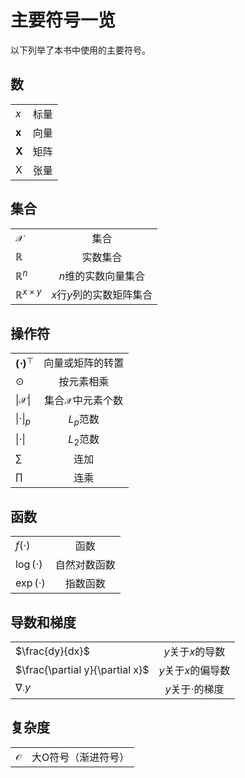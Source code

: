 # 主要符号一览


以下列举了本书中使用的主要符号。


## 数

|||
|:--|:-:|
|$x$| 标量|
|$\boldsymbol{x}$|向量|
|$\boldsymbol{X}$|矩阵|
|$\mathsf{X}$|张量|


## 集合

|||
|:--|:-:|
|$\mathcal{X}$|集合|
|$\mathbb{R}$|实数集合|
|$\mathbb{R}^n$|$n$维的实数向量集合|
|$\mathbb{R}^{x \times y}$|$x$行$y$列的实数矩阵集合|


## 操作符

|||
|:--|:-:|
|$\boldsymbol{(\cdot)}^\top$|向量或矩阵的转置|
|$\odot$|按元素相乘|
|$\lvert\mathcal{X}\rvert$|集合$\mathcal{X}$中元素个数|
|$\|\cdot\|_p$|$L_p$范数|
|$\|\cdot\|$|$L_2$范数|
|$\sum$|连加|
|$\prod$|连乘|


## 函数

|||
|:--|:-:|
|$f(\cdot)$|函数|
|$\log(\cdot)$|自然对数函数|
|$\exp(\cdot)$|指数函数|


## 导数和梯度

|||
|:--|:-:|
|$\frac{dy}{dx}$|$y$关于$x$的导数|
|$\frac{\partial y}{\partial x}$|$y$关于$x$的偏导数|
|$\nabla_{\cdot} y$|$y$关于$\cdot$的梯度|

## 复杂度

|||
|:--|:-:|
|$\mathcal{O}$|大O符号（渐进符号）|
